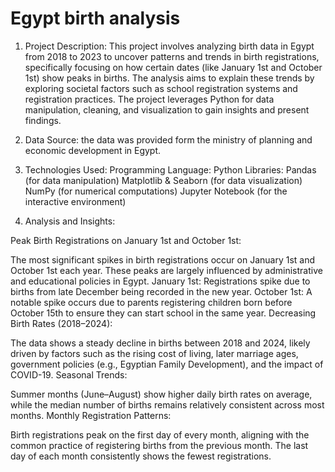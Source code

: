 # Egypt birth analysis

1. Project Description:
This project involves analyzing birth data in Egypt from 2018 to 2023 to uncover patterns and trends in birth registrations, specifically focusing on how certain dates (like January 1st and October 1st) show peaks in births. The analysis aims to explain these trends by exploring societal factors such as school registration systems and registration practices.
The project leverages Python for data manipulation, cleaning, and visualization to gain insights and present findings.

2. Data Source:
the data was provided form the ministry of planning and economic development in Egypt.

3. Technologies Used:
Programming Language: Python
Libraries:
Pandas (for data manipulation)
Matplotlib & Seaborn (for data visualization)
NumPy (for numerical computations)
Jupyter Notebook (for the interactive environment)

4. Analysis and Insights:

   
Peak Birth Registrations on January 1st and October 1st:

The most significant spikes in birth registrations occur on January 1st and October 1st each year. These peaks are largely influenced by administrative and educational policies in Egypt.
January 1st: Registrations spike due to births from late December being recorded in the new year.
October 1st: A notable spike occurs due to parents registering children born before October 15th to ensure they can start school in the same year.
Decreasing Birth Rates (2018–2024):

The data shows a steady decline in births between 2018 and 2024, likely driven by factors such as the rising cost of living, later marriage ages, government policies (e.g., Egyptian Family Development), and the impact of COVID-19.
Seasonal Trends:

Summer months (June–August) show higher daily birth rates on average, while the median number of births remains relatively consistent across most months.
Monthly Registration Patterns:

Birth registrations peak on the first day of every month, aligning with the common practice of registering births from the previous month. The last day of each month consistently shows the fewest registrations.
 
